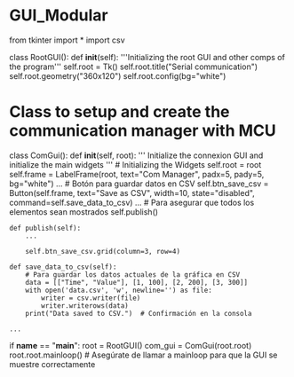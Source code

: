 # GUI_Modular
from tkinter import *
import csv 

class RootGUI():
    def __init__(self):
        '''Initializing the root GUI and other comps of the program'''
        self.root = Tk()
        self.root.title("Serial communication")
        self.root.geometry("360x120")
        self.root.config(bg="white")

# Class to setup and create the communication manager with MCU
class ComGui():
    def __init__(self, root):
        '''
        Initialize the connexion GUI and initialize the main widgets 
        '''
        # Initializing the Widgets
        self.root = root
        self.frame = LabelFrame(root, text="Com Manager", padx=5, pady=5, bg="white")
        ...
        # Botón para guardar datos en CSV 
        self.btn_save_csv = Button(self.frame, text="Save as CSV", width=10, state="disabled", command=self.save_data_to_csv)
        ...
        # Para asegurar que todos los elementos sean mostrados
        self.publish()

    def publish(self):
        ...
        
        self.btn_save_csv.grid(column=3, row=4)

    def save_data_to_csv(self):
        # Para guardar los datos actuales de la gráfica en CSV
        data = [["Time", "Value"], [1, 100], [2, 200], [3, 300]]  
        with open('data.csv', 'w', newline='') as file:
            writer = csv.writer(file)
            writer.writerows(data)
        print("Data saved to CSV.")  # Confirmación en la consola

    ...

if __name__ == "__main__":
    root = RootGUI()
    com_gui = ComGui(root.root)
    root.root.mainloop()  # Asegúrate de llamar a mainloop para que la GUI se muestre correctamente